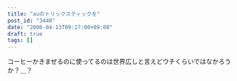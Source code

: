 ```yaml
---
title: "auのトリックスティックを"
post_id: "3440"
date: "2006-04-13T09:17:00+09:00"
draft: true
tags: []
---
```



コーヒーかきまぜるのに使ってるのは世界広しと言えどウチくらいではなかろうか？＿？
